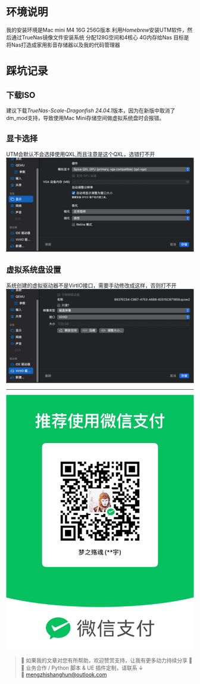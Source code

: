 # 环境说明
我的安装环境是Mac mini M4 16G 256G版本
利用*Homebrew*安装UTM软件，然后通过TrueNas镜像文件安装系统
分配128G空间和4核心 4G内存给Nas 
目标是将Nas打造成家用影音存储器以及我的代码管理器

# 踩坑记录
## 下载ISO
建议下载*TrueNas-Scale-Dragonfish 24.04.1*版本，因为在新版中取消了dm_mod支持，导致使用Mac Mini存储空间做虚拟系统盘时会报错。

## 显卡选择
UTM会默认不会选择使用QXL,而且注意是这个QXL，选错打不开
![](https://raw.githubusercontent.com/mengzhishanghun/mengzhishanghun/main/Blog/Assets/%E5%9B%BE%E7%89%87/Pasted%20image%2020250617100218.png)

## 虚拟系统盘设置
系统创建的虚拟驱动器不是VirtIO接口，需要手动修改成这样，否则打不开
![](https://raw.githubusercontent.com/mengzhishanghun/mengzhishanghun/main/Blog/Assets/%E5%9B%BE%E7%89%87/Pasted%20image%2020250617100257.png)

---

![微信支付](https://raw.githubusercontent.com/mengzhishanghun/mengzhishanghun/main/PayCodes/WeChatPay.jpg)

> 📢 如果我的文章对您有所帮助，欢迎赞赏支持，让我有更多动力持续分享 🙏  
> 💼 业务合作 / Python 脚本 & UE 插件定制，请联系 ↓  
> 📧 [mengzhishanghun@outlook.com](mengzhishanghun@outlook.com)
